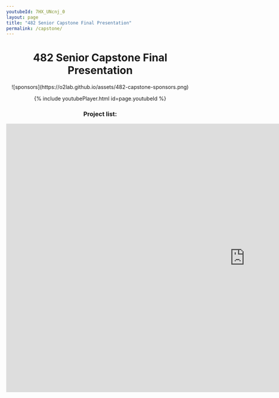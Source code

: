 ```yaml
---
youtubeId: 7HX_UNcnj_0
layout: page
title: "482 Senior Capstone Final Presentation"
permalink: /capstone/
---
```


<h1 align="center">482 Senior Capstone Final Presentation</h1>

<p align="center">
![sponsors](https://o2lab.github.io/assets/482-capstone-sponsors.png)
</p>


<p align="center">
{% include youtubePlayer.html id=page.youtubeId %}

</p>


<h3 align="center">Project list:</h3>

<p align="center">
<embed src="https://o2lab.github.io/assets/482-capstone-projects.pdf" width="1280" height="720" type="application/pdf" />
</p>
